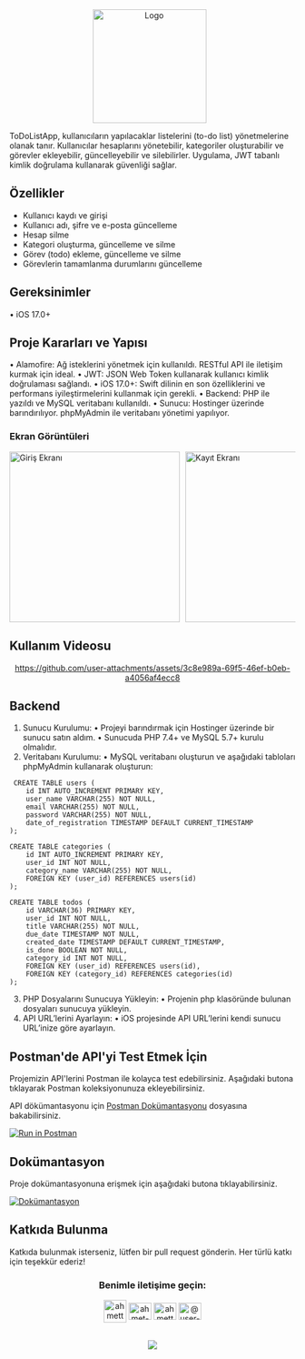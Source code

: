 <div align="center" style="display: flex; align-items: center; justify-content: center;">
  <img src="https://ahmettarikdemirci.io/todolist/screen_shoots/logo.png" alt="Logo" style="height: 200px; margin-right: 10px;">

</div>



ToDoListApp, kullanıcıların yapılacaklar listelerini (to-do list) yönetmelerine olanak tanır. Kullanıcılar hesaplarını yönetebilir, kategoriler oluşturabilir ve görevler ekleyebilir, güncelleyebilir ve silebilirler. Uygulama, JWT tabanlı kimlik doğrulama kullanarak güvenliği sağlar.

## Özellikler

- Kullanıcı kaydı ve girişi
- Kullanıcı adı, şifre ve e-posta güncelleme
- Hesap silme
- Kategori oluşturma, güncelleme ve silme
- Görev (todo) ekleme, güncelleme ve silme
- Görevlerin tamamlanma durumlarını güncelleme

## Gereksinimler
• iOS 17.0+
 
## Proje Kararları ve Yapısı

•	Alamofire: Ağ isteklerini yönetmek için kullanıldı. RESTful API ile iletişim kurmak için ideal.
•	JWT: JSON Web Token kullanarak kullanıcı kimlik doğrulaması sağlandı.
•	iOS 17.0+: Swift dilinin en son özelliklerini ve performans iyileştirmelerini kullanmak için gerekli.
•	Backend: PHP ile yazıldı ve MySQL veritabanı kullanıldı.
•	Sunucu: Hostinger üzerinde barındırılıyor. phpMyAdmin ile veritabanı yönetimi yapılıyor.
 
### Ekran Görüntüleri 

<div style="display: flex; overflow-x: auto;">
  <img src="https://ahmettarikdemirci.io/todolist/screen_shoots/login.png" alt="Giriş Ekranı" style="height: 300px; margin-right: 10px;">
  <img src="https://ahmettarikdemirci.io/todolist/screen_shoots/register.png" alt="Kayıt Ekranı" style="height: 300px; margin-right: 10px;">
  <img src="https://ahmettarikdemirci.io/todolist/screen_shoots/todo.png" alt="Ana Ekran" style="height: 300px; margin-right: 10px;">
  <img src="https://ahmettarikdemirci.io/todolist/screen_shoots/donetodo.png" alt="Kategori Yönetimi" style="height: 300px; margin-right: 10px;">
  <img src="https://ahmettarikdemirci.io/todolist/screen_shoots/settings.png" alt="Görev Yönetimi" style="height: 300px; margin-right: 10px;">
 
</div>

## Kullanım Videosu

<div align="center">

https://github.com/user-attachments/assets/3c8e989a-69f5-46ef-b0eb-a4056af4ecc8

</div>

## Backend
1.	Sunucu Kurulumu:
	•	Projeyi barındırmak için Hostinger üzerinde bir sunucu satın aldım.
	•	Sunucuda PHP 7.4+ ve MySQL 5.7+ kurulu olmalıdır.
2.	Veritabanı Kurulumu:
	•	MySQL veritabanı oluşturun ve aşağıdaki tabloları phpMyAdmin kullanarak oluşturun:
```
 CREATE TABLE users (
    id INT AUTO_INCREMENT PRIMARY KEY,
    user_name VARCHAR(255) NOT NULL,
    email VARCHAR(255) NOT NULL,
    password VARCHAR(255) NOT NULL,
    date_of_registration TIMESTAMP DEFAULT CURRENT_TIMESTAMP
);

CREATE TABLE categories (
    id INT AUTO_INCREMENT PRIMARY KEY,
    user_id INT NOT NULL,
    category_name VARCHAR(255) NOT NULL,
    FOREIGN KEY (user_id) REFERENCES users(id)
);

CREATE TABLE todos (
    id VARCHAR(36) PRIMARY KEY,
    user_id INT NOT NULL,
    title VARCHAR(255) NOT NULL,
    due_date TIMESTAMP NOT NULL,
    created_date TIMESTAMP DEFAULT CURRENT_TIMESTAMP,
    is_done BOOLEAN NOT NULL,
    category_id INT NOT NULL,
    FOREIGN KEY (user_id) REFERENCES users(id),
    FOREIGN KEY (category_id) REFERENCES categories(id)
);
```
3.	PHP Dosyalarını Sunucuya Yükleyin:
	•	Projenin php klasöründe bulunan dosyaları sunucuya yükleyin.
4.	API URL’lerini Ayarlayın:
	•	iOS projesinde API URL’lerini kendi sunucu URL’inize göre ayarlayın.

## Postman'de API'yi Test Etmek İçin
Projemizin API'lerini Postman ile kolayca test edebilirsiniz. Aşağıdaki butona tıklayarak Postman koleksiyonunuza ekleyebilirsiniz.

API dökümantasyonu için [Postman Dokümantasyonu](./TodoList.md) dosyasına bakabilirsiniz.

[![Run in Postman](https://run.pstmn.io/button.svg)](https://solar-meteor-116601.postman.co/workspace/My-Workspace~7b9dc3c3-c830-4a6a-88f8-75ea302d8c2e/folder/37255916-4b1a0090-fe70-40c5-84e2-d1fb1f935240?action=share&creator=37255916&ctx=documentation)

## Dokümantasyon

Proje dokümantasyonuna erişmek için aşağıdaki butona tıklayabilirsiniz.

[![Dokümantasyon](https://img.shields.io/badge/API%20Docs-Open-green)](https://ahmettarikdemirci.io/todolist/docs/index.html)

## Katkıda Bulunma
Katkıda bulunmak isterseniz, lütfen bir pull request gönderin. Her türlü katkı için teşekkür ederiz!

<h3 align="center">Benimle iletişime geçin:</h3>
<p align="center">
<a href="mailto:ahmettarikdemirci@icloud.com" target="blank"><img align="center" src="https://ahmettarikdemirci.io/todolist/screen_shoots/mail.png" alt="ahmettarikdemirci@gmail.com" height="40" width="40" /></a>
<a href="https://linkedin.com/in/ahmet-tar%c4%b1k-demirci" target="blank"><img align="center" src="https://raw.githubusercontent.com/rahuldkjain/github-profile-readme-generator/master/src/images/icons/Social/linked-in-alt.svg" alt="ahmet-tar%c4%b1k-demirci" height="30" width="40" /></a>
<a href="https://instagram.com/ahmettarikdemirci" target="blank"><img align="center" src="https://raw.githubusercontent.com/rahuldkjain/github-profile-readme-generator/master/src/images/icons/Social/instagram.svg" alt="ahmettarikdemirci" height="30" width="40" /></a>
<a href="https://www.youtube.com/@user-tm8ri2tk9c" target="blank"><img align="center" src="https://raw.githubusercontent.com/rahuldkjain/github-profile-readme-generator/master/src/images/icons/Social/youtube.svg" alt="@user-tm8ri2tk9c" height="30" width="40" /></a>
</p>

<br/>  

<div align="center">
            <a href="https://www.buymeacoffee.com/ahmettarikdemirci" target="_blank" style="display: inline-block;">
                <img
                    src="https://img.shields.io/badge/Donate-Buy%20Me%20A%20Coffee-orange.svg?style=flat-square&logo=buymeacoffee" 
                    align="center"
                />
            </a></div>
<br />
